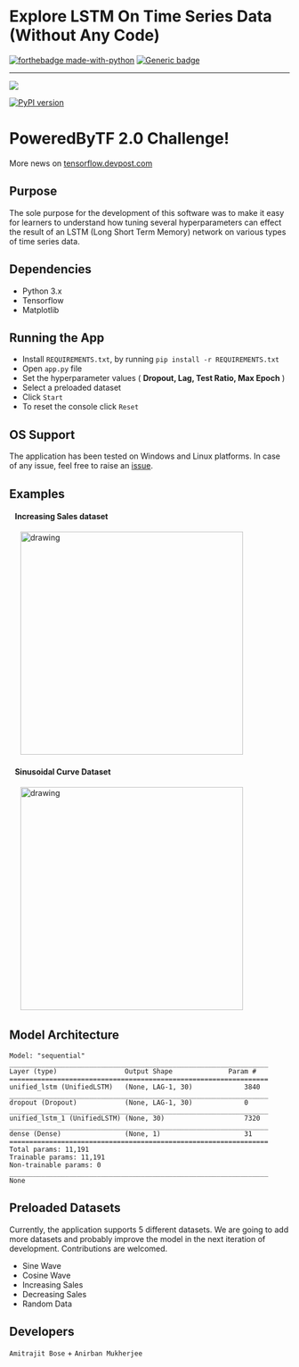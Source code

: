 # Explore LSTM On Time Series Data (Without Any Code)
[![forthebadge made-with-python](http://ForTheBadge.com/images/badges/made-with-python.svg)](https://www.python.org/)
[![Generic badge](https://img.shields.io/badge/Status-Ready-Green.svg)](https://shields.io/)

---------------------------------------

![](http://www.microway.com/wp-content/uploads/TensorFlow_icon_180x148.png)

[![PyPI version](https://badge.fury.io/py/tensorflow-gpu%2F2.0.0a0.svg)](https://badge.fury.io/py/tensorflow-gpu%2F2.0.0a0)

# PoweredByTF 2.0 Challenge!
More news on [tensorflow.devpost.com](https://tensorflow.devpost.com/)


## Purpose

The sole purpose for the development of this software was to make it easy for learners to understand how tuning several hyperparameters can effect the result of an LSTM (Long Short Term Memory) network on various types of time series data.

## Dependencies

*   Python 3.x
*   Tensorflow
*   Matplotlib

## Running the App

*   Install `REQUIREMENTS.txt`, by running `pip install -r REQUIREMENTS.txt`
*   Open ``` app.py ``` file
*   Set the hyperparameter values ( **Dropout, Lag, Test Ratio, Max Epoch** )
*   Select a preloaded dataset 
*   Click ``` Start ```
*   To reset the console click ``` Reset ```

## OS Support

The application has been tested on Windows and Linux platforms. In case of any issue, feel free to raise an [issue](https://github.com/amitrajitbose/lstm-time-series-viz/issues/new).

## Examples
#### &nbsp;&nbsp;&nbsp;Increasing Sales dataset

&nbsp;&nbsp;&nbsp;&nbsp; <img src="https://raw.githubusercontent.com/amitrajitbose/lstm-time-series-viz/master/Observations/Increasing-Sales-Lag-10.png" alt="drawing" width="400"/>

#### &nbsp;&nbsp;&nbsp;Sinusoidal Curve Dataset

&nbsp;&nbsp;&nbsp;&nbsp; <img src="https://raw.githubusercontent.com/amitrajitbose/lstm-time-series-viz/master/Observations/Sine-Wave-Lag-2.png" alt="drawing" width="400"/>

## Model Architecture

```
Model: "sequential"
_________________________________________________________________
Layer (type)                 Output Shape              Param #   
=================================================================
unified_lstm (UnifiedLSTM)   (None, LAG-1, 30)             3840      
_________________________________________________________________
dropout (Dropout)            (None, LAG-1, 30)             0         
_________________________________________________________________
unified_lstm_1 (UnifiedLSTM) (None, 30)                    7320      
_________________________________________________________________
dense (Dense)                (None, 1)                     31        
=================================================================
Total params: 11,191
Trainable params: 11,191
Non-trainable params: 0
_________________________________________________________________
None

```

## Preloaded Datasets

Currently, the application supports 5 different datasets. We are going to add more datasets and probably improve the model in the next iteration of development. Contributions are welcomed.

- Sine Wave
- Cosine Wave
- Increasing Sales
- Decreasing Sales
- Random Data

## Developers
`Amitrajit Bose` + `Anirban Mukherjee`
